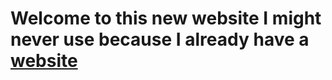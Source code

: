 # Welcome to this new website I might never use because I already have a [website](mmacdonald.altervista.org)
